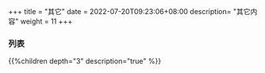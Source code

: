 +++
title = "其它"
date =  2022-07-20T09:23:06+08:00
description= "其它内容"
weight = 11
+++

### 列表

{{%children depth="3" description="true" %}}
